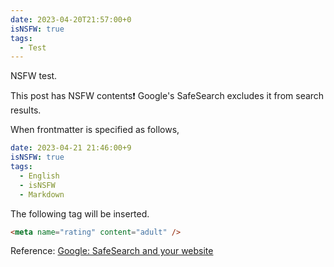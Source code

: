 ```yaml
---
date: 2023-04-20T21:57:00+0
isNSFW: true
tags:
  - Test
---
```


NSFW test.

This post has NSFW contents❗
Google's SafeSearch excludes it from search results.

<!-- more -->

When frontmatter is specified as follows,

```yaml
date: 2023-04-21 21:46:00+9
isNSFW: true
tags:
  - English
  - isNSFW
  - Markdown
```

The following tag will be inserted.

```html
<meta name="rating" content="adult" />
```

Reference: [Google: SafeSearch and your website](https://developers.google.com/search/docs/crawling-indexing/safesearch)

